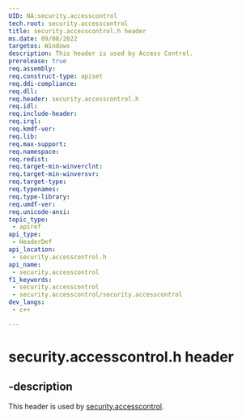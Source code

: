 ```yaml
---
UID: NA:security.accesscontrol
tech.root: security.accesscontrol
title: security.accesscontrol.h header
ms.date: 09/08/2022
targetos: Windows
description: This header is used by Access Control.
prerelease: true
req.assembly: 
req.construct-type: apiset
req.ddi-compliance: 
req.dll: 
req.header: security.accesscontrol.h
req.idl: 
req.include-header: 
req.irql: 
req.kmdf-ver: 
req.lib: 
req.max-support: 
req.namespace: 
req.redist: 
req.target-min-winverclnt:
req.target-min-winversvr: 
req.target-type: 
req.typenames: 
req.type-library: 
req.umdf-ver: 
req.unicode-ansi: 
topic_type:
 - apiref
api_type:
 - HeaderDef
api_location:
 - security.accesscontrol.h
api_name:
 - security.accesscontrol
f1_keywords:
 - security.accesscontrol
 - security.accesscontrol/security.accesscontrol
dev_langs:
 - c++

---
```


# security.accesscontrol.h header

## -description

This header is used by [security.accesscontrol](../_security.accesscontrol).
